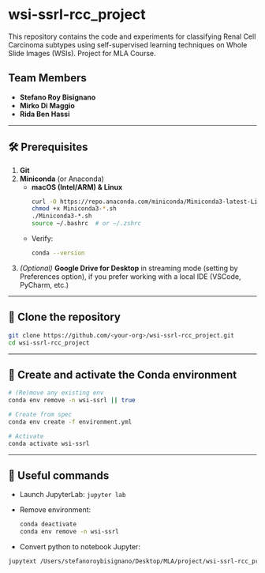 # wsi-ssrl-rcc_project

This repository contains the code and experiments for classifying Renal Cell Carcinoma subtypes using self-supervised learning techniques on Whole Slide Images (WSIs). Project for MLA Course.

## Team Members

- **Stefano Roy Bisignano** 
- **Mirko Di Maggio** 
- **Rida Ben Hassi** 
---

## 🛠️ Prerequisites

1. **Git**  
2. **Miniconda** (or Anaconda)  
   - **macOS (Intel/ARM) & Linux**  
     ```bash
     curl -O https://repo.anaconda.com/miniconda/Miniconda3-latest-Linux-x86_64.sh 
     chmod +x Miniconda3-*.sh
     ./Miniconda3-*.sh
     source ~/.bashrc  # or ~/.zshrc
     ```
   - Verify:
     ```bash
     conda --version
     ```
3. *(Optional)* **Google Drive for Desktop** in streaming mode (setting by Preferences option), if you prefer working with a local IDE (VSCode, PyCharm, etc.)

---

## 🚀 Clone the repository

```bash
git clone https://github.com/<your-org>/wsi-ssrl-rcc_project.git
cd wsi-ssrl-rcc_project
````

---

## 🔧 Create and activate the Conda environment

```bash
# (Re)move any existing env
conda env remove -n wsi-ssrl || true

# Create from spec
conda env create -f environment.yml

# Activate
conda activate wsi-ssrl
```

---

## 🔎 Useful commands

* Launch JupyterLab: `jupyter lab`
* Remove environment:

  ```bash
  conda deactivate
  conda env remove -n wsi-ssrl
  ```

* Convert python to notebook Jupyter: 
```bash
jupytext /Users/stefanoroybisignano/Desktop/MLA/project/wsi-ssrl-rcc_project/notebooks/1_prepare_metadata.py --to notebook
  ```
